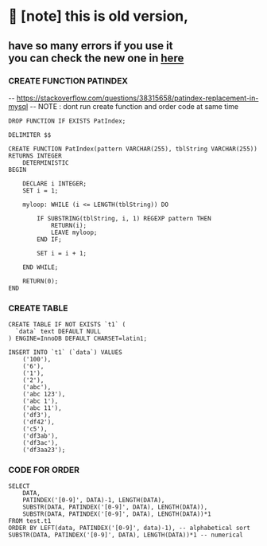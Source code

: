 # 🛑 [note] this is old version, 
## have so many errors if you use it <br> you can check the new one in [here](https://github.com/fmhrs/mysql/blob/main/Ordering%20Like%20Windows%20Explorer%20Dose.md)

### CREATE FUNCTION  PATINDEX 
-- https://stackoverflow.com/questions/38315658/patindex-replacement-in-mysql
-- NOTE : dont run create function and order code at same time
```
DROP FUNCTION IF EXISTS PatIndex;

DELIMITER $$

CREATE FUNCTION PatIndex(pattern VARCHAR(255), tblString VARCHAR(255)) RETURNS INTEGER
    DETERMINISTIC
BEGIN

    DECLARE i INTEGER;
    SET i = 1;

    myloop: WHILE (i <= LENGTH(tblString)) DO

        IF SUBSTRING(tblString, i, 1) REGEXP pattern THEN
            RETURN(i);
            LEAVE myloop;        
        END IF;    

        SET i = i + 1;

    END WHILE; 

    RETURN(0);
END
```

### CREATE TABLE
```
CREATE TABLE IF NOT EXISTS `t1` (
  `data` text DEFAULT NULL
) ENGINE=InnoDB DEFAULT CHARSET=latin1;

INSERT INTO `t1` (`data`) VALUES
	('100'),
	('6'),
	('1'),
	('2'),
	('abc'),
	('abc 123'),
	('abc 1'),
	('abc 11'),
	('df3'),
	('df42'),
	('c5'),
	('df3ab'),
	('df3ac'),
	('df3aa23');
```

### CODE FOR ORDER
```
SELECT 
	DATA, 
	PATINDEX('[0-9]', DATA)-1, LENGTH(DATA),
	SUBSTR(DATA, PATINDEX('[0-9]', DATA), LENGTH(DATA)),
	SUBSTR(DATA, PATINDEX('[0-9]', DATA), LENGTH(DATA))*1
FROM test.t1
ORDER BY LEFT(data, PATINDEX('[0-9]', data)-1), -- alphabetical sort
SUBSTR(DATA, PATINDEX('[0-9]', DATA), LENGTH(DATA))*1 -- numerical
```
